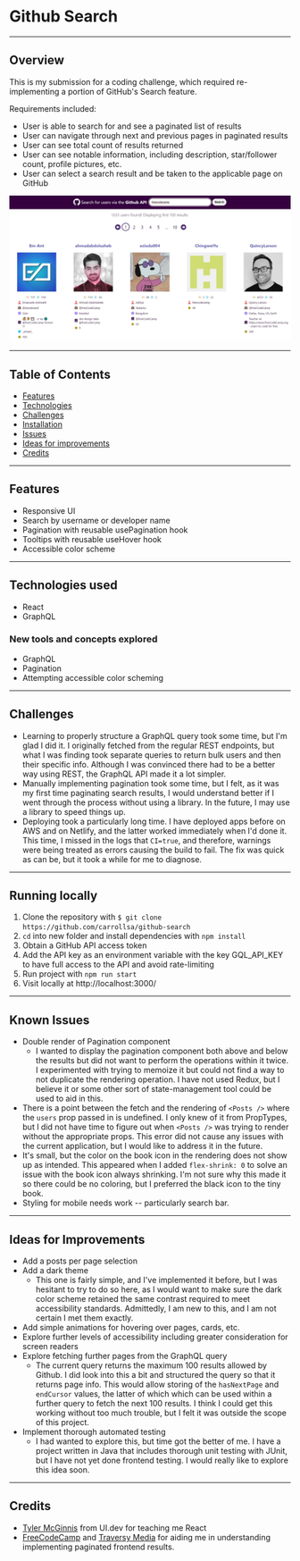# Github Search
---

## Overview
This is my submission for a coding challenge, which required re-implementing a portion of GitHub's Search feature. 

Requirements included:

* User is able to search for and see a paginated list of results
* User can navigate through next and previous pages in paginated results
* User can see total count of results returned
* User can see notable information, including description, star/follower count, profile pictures, etc.
* User can select a search result and be taken to the applicable page on GitHub

<img src="https://github.com/carrollsa/carrollsa_public/blob/main/GithubSearch.jpg">

---
## Table of Contents
* [Features](https://github.com/carrollsa/github-search/blob/main/README.md#features)
* [Technologies](https://github.com/carrollsa/github-search/blob/main/README.md#technologies)
* [Challenges](https://github.com/carrollsa/github-search/blob/main/README.md#challenges)
* [Installation](https://github.com/carrollsa/github-search/blob/main/README.md#installation)
* [Issues](https://github.com/carrollsa/github-search/blob/main/README.md#issues)
* [Ideas for improvements](https://github.com/carrollsa/github-search/blob/main/README.md#improvements)
* [Credits](https://github.com/carrollsa/github-search/blob/main/README.md#credits)

---
<a name="features"/>

## Features
* Responsive UI
* Search by username or developer name
* Pagination with reusable usePagination hook
* Tooltips with reusable useHover hook
* Accessible color scheme

---
<a name="technologies"/>

## Technologies used

* React
* GraphQL

### New tools and concepts explored
* GraphQL
* Pagination
* Attempting accessible color scheming

---
<a name="challenges"/>

## Challenges
* Learning to properly structure a GraphQL query took some time, but I'm glad I did it. I originally fetched from the regular REST endpoints, but what I was finding took separate queries to return bulk users and then their specific info. Although I was convinced there had to be a better way using REST, the GraphQL API made it a lot simpler. 
* Manually implementing pagination took some time, but I felt, as it was my first time paginating search results, I would understand better if I went through the process without using a library. In the future, I may use a library to speed things up.
* Deploying took a particularly long time. I have deployed apps before on AWS and on Netlify, and the latter worked immediately when I'd done it. This time, I missed in the logs that `CI=true`, and therefore, warnings were being treated as errors causing the build to fail. The fix was quick as can be, but it took a while for me to diagnose.

---
<a name="installation"/>

## Running locally

1. Clone the repository with `$ git clone https://github.com/carrollsa/github-search`
2. `cd` into new folder and install dependencies with `npm install`
3. Obtain a GitHub API access token
4. Add the API key as an environment variable with the key GQL_API_KEY to have full access to the API and avoid rate-limiting
5. Run project with `npm run start`
6. Visit locally at http://localhost:3000/


---
<a name="issues"/>

## Known Issues
* Double render of Pagination component
	* I wanted to display the pagination component both above and below the results but did not want to perform the operations within it twice. I experimented with trying to memoize it but could not find a way to not duplicate the rendering operation. I have not used Redux, but I believe it or some other sort of state-management tool could be used to aid in this.
* There is a point between the fetch and the rendering of `<Posts />` where the `users` prop passed in is undefined. I only knew of it from PropTypes, but I did not have time to figure out when `<Posts />` was trying to render without the appropriate props. This error did not cause any issues with the current application, but I would like to address it in the future.
* It's small, but the color on the book icon in the rendering does not show up as intended. This appeared when I added `flex-shrink: 0` to solve an issue with the book icon always shrinking. I'm not sure why this made it so there could be no coloring, but I preferred the black icon to the tiny book.
* Styling for mobile needs work -- particularly search bar.

---
<a name="improvements"/>

## Ideas for Improvements

* Add a posts per page selection
* Add a dark theme
	- This one is fairly simple, and I've implemented it before, but I was hesitant to try to do so here, as I would want to make sure the dark color scheme retained the same contrast required to meet accessibility standards. Admittedly, I am new to this, and I am not certain I met them exactly. 
* Add simple animations for hovering over pages, cards, etc.
* Explore further levels of accessibility including greater consideration for screen readers
* Explore fetching further pages from the GraphQL query
	- The current query returns the maximum 100 results allowed by Github. I did look into this a bit and structured the query so that it returns page info. This would allow storing of the `hasNextPage` and `endCursor` values, the latter of which which can be used within a further query to fetch the next 100 results. I think I could get this working without too much trouble, but I felt it was outside the scope of this project.
* Implement thorough automated testing
	- I had wanted to explore this, but time got the better of me. I have a project written in Java that includes thorough unit testing with JUnit, but I have not yet done frontend testing. I would really like to explore this idea soon.

---
<a name="credits"/>

## Credits

* [Tyler McGinnis](https://github.com/tylermcginnis) from UI.dev for teaching me React 
* [FreeCodeCamp](https://www.freecodecamp.org/) and [Traversy Media](https://www.youtube.com/channel/UC29ju8bIPH5as8OGnQzwJyA) for aiding me in understanding implementing paginated frontend results.
